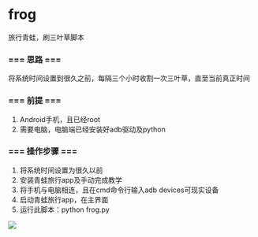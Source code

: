 # frog
旅行青蛙，刷三叶草脚本

### === 思路 ===

将系统时间设置到很久之前，每隔三个小时收割一次三叶草，直至当前真正时间

### === 前提 ===

1. Android手机，且已经root
2. 需要电脑，电脑端已经安装好adb驱动及python

### === 操作步骤 ===

1. 将系统时间设置为很久以前
2. 安装青蛙旅行app及手动完成教学
3. 将手机与电脑相连，且在cmd命令行输入adb devices可现实设备
4. 启动青蛙旅行app，在主界面
5. 运行此脚本：python frog.py

![](/assets/未标题1.gif)